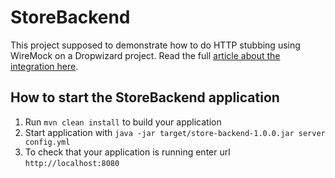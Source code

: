 # StoreBackend

This project supposed to demonstrate how to do HTTP stubbing using WireMock on a Dropwizard project.
Read the full [article about the integration here](https://semaphoreci.com/community/tutorials/restful-integration-testing-with-wiremock-in-java).

How to start the StoreBackend application
---

1. Run `mvn clean install` to build your application
1. Start application with `java -jar target/store-backend-1.0.0.jar server config.yml`
1. To check that your application is running enter url `http://localhost:8080`
